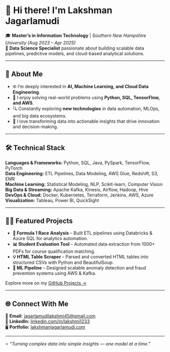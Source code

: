 # 👋 Hi there! I'm **Lakshman Jagarlamudi**
🎓 **Master’s in Information Technology** | *Southern New Hampshire University (Aug 2023 – Apr 2025)*  
💼 **Data Science Specialist** passionate about building scalable data pipelines, predictive models, and cloud-based analytical solutions.

---

## 🚀 About Me
- 🌐 I’m deeply interested in **AI, Machine Learning, and Cloud Data Engineering**.  
- 🧠 I enjoy solving real-world problems using **Python, SQL, TensorFlow, and AWS**.  
- 🔍 Constantly exploring **new technologies** in data automation, MLOps, and big data ecosystems.  
- 🧩 I love transforming data into actionable insights that drive innovation and decision-making.  

---

## 🛠️ Technical Stack
**Languages & Frameworks:** Python, SQL, Java, PySpark, TensorFlow, PyTorch  
**Data Engineering:** ETL Pipelines, Data Modeling, AWS Glue, Redshift, S3, EMR  
**Machine Learning:** Statistical Modeling, NLP, Scikit-learn, Computer Vision  
**Big Data & Streaming:** Apache Kafka, Kinesis, Airflow, Hadoop, Hive  
**DevOps & Cloud:** Docker, Kubernetes, Terraform, Jenkins, AWS, Azure  
**Visualization:** Tableau, Power BI, QuickSight  

---

## 🧑‍💻 Featured Projects
- **🧩 Formula 1 Race Analysis** – Built ETL pipelines using Databricks & Azure SQL for analytics automation.  
- **📊 Student Evaluation Tool** – Automated data extraction from 1000+ PDFs for course qualification matching.  
- **💡 HTML Table Scraper** – Parsed and converted HTML tables into structured CSVs with Python and BeautifulSoup.  
- **🧠 ML Pipeline** – Designed scalable anomaly detection and fraud prevention systems using AWS & Kafka.  

Explore more on my [GitHub Projects →](https://github.com/Lakshmanjagarlamudi1)

---

## 🌐 Connect With Me
📩 **Email:** [jagarlamudilakshmi45@gmail.com](mailto:jagarlamudilakshmi45@gmail.com)  
💼 **LinkedIn:** [linkedin.com/in/lakshmi1233](https://bit.ly/3Ug1whQ)  
🖥️ **Portfolio:** [lakshmanjagarlamudi.com](https://lakshmanjagarlamudi.com)

---

⭐ *“Turning complex data into simple insights — one model at a time.”*  
